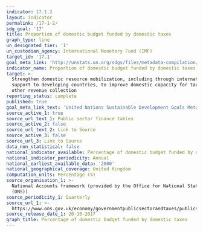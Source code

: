 ```yaml
---
indicator: 17.1.2
layout: indicator
permalink: /17-1-2/
sdg_goal: '17'
title: Proportion of domestic budget funded by domestic taxes
graph_type: line
un_designated_tier: '1'
un_custodian_agency: International Monetary Fund (IMF)
target_id: '17.1'
goal_meta_link: 'http://unstats.un.org/sdgs/files/metadata-compilation/Metadata-Goal-17.pdf'
indicator_name: Proportion of domestic budget funded by domestic taxes
target: >-
  Strengthen domestic resource mobilization, including through international
  support to developing countries, to improve domestic capacity for tax and
  other revenue collection
reporting_status: complete
published: true
goal_meta_link_text: 'United Nations Sustainable Development Goals Metadata: Goal 17'
source_active_1: true
source_url_text_1: Public sector finance tables
source_active_2: false
source_url_text_2: Link to Source
source_active_3: false
source_url_3: Link to Source
data_non_statistical: false
national_indicator_available: Percentage of domestic budget funded by domestic taxes
national_indicator_periodicity: Annual
national_earliest_available_data: '2000'
national_geographical_coverage: United Kingdom
computation_units: Percentage (%)
source_organisation_1: >-
  National Accounts framework (provided by the Office for National Statistics
  (ONS))
source_periodicity_1: Quarterly
source_url_1: >-
  https://www.ons.gov.uk/economy/governmentpublicsectorandtaxes/publicsectorfinance/datasets/publicsectorfinancesappendixatables110/current
source_release_date_1: 20-10-2017
graph_title: Percentage of domestic budget funded by domestic taxes
---
```


